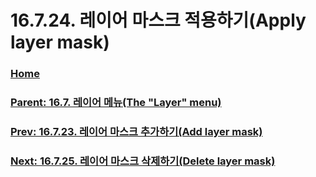 # 16.7.24. 레이어 마스크 적용하기(Apply layer mask)

### [Home](./00-home.md)
### [Parent: 16.7. 레이어 메뉴(The "Layer" menu)](./16-07-00-the-layer-menu.md)
### [Prev: 16.7.23. 레이어 마스크 추가하기(Add layer mask)](./16-07-23-add_layer_mask.md)
### [Next: 16.7.25. 레이어 마스크 삭제하기(Delete layer mask)](./16-07-25-delete_layer_mask.md)
